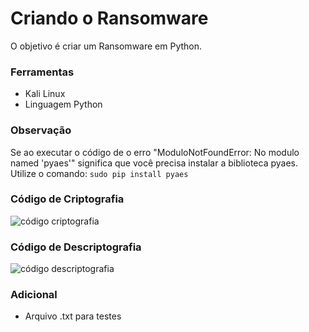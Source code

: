 # Criando o Ransomware
O objetivo é criar um Ransomware em Python.

### Ferramentas
- Kali Linux
- Linguagem Python

### Observação
Se ao executar o código de o erro "ModuloNotFoundError: No modulo named 'pyaes'" significa que você precisa instalar a biblioteca pyaes. Utilize o comando:
```sudo pip install pyaes```

### Código de Criptografia
![código criptografia](https://github.com/user-attachments/assets/7d1be7f5-4439-4b40-9e89-800922ce4ad1)

### Código de Descriptografia
![código descriptografia](https://github.com/user-attachments/assets/475dba59-8aa3-4452-b8b7-9b7ffe42a9ad)

### Adicional
- Arquivo .txt para testes
